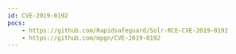 ```yaml
---
id: CVE-2019-0192
pocs:
    - https://github.com/Rapidsafeguard/Solr-RCE-CVE-2019-0192
    - https://github.com/mpgn/CVE-2019-0192
---
```

